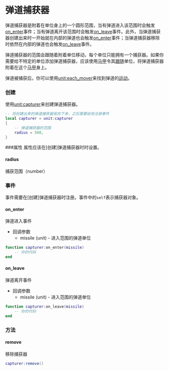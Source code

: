 # 弹道捕获器
弹道捕获器是附着在单位身上的一个圆形范围，当有弹道进入该范围时会触发[on_enter]事件；当有弹道离开该范围时会触发[on_leave]事件。此外，当弹道捕获器创建出来时一开始就在内部的弹道也会触发[on_enter]事件；当弹道捕获器移除时依然在内部的弹道也会触发[on_leave]事件。

弹道捕获器的范围会跟随着附着单位移动，每个单位只能拥有一个捕获器。如果你需要给不特定的单位添加弹道捕获器，应该使用[马甲]令其[跟随]单位，将弹道捕获器附着在这个[马甲]身上。

弹道被捕获后，你可以使用[unit:each_mover]来找到弹道的[运动]。

### 创建
使用[unit:capturer]来创建弹道捕获器。

```lua
-- 将创建出来的弹道捕获器保存下来，之后需要给他注册事件
local capturer = unit:capturer
{
    -- 弹道捕获器的范围
    radius = 500,
}
```

###属性
属性应该在[创建]弹道捕获器时时设置。

#### radius
捕获范围（number）

### 事件
事件需要在[创建]弹道捕获器时注册。事件中的`self`表示捕获器对象。

#### on_enter
弹道进入事件

* 回调参数
    * missile (unit) - 进入范围的弹道单位

```lua
function capturer:on_enter(missile)
    -- 你的代码
end
```

#### on_leave
弹道离开事件

* 回调参数
    * missile (unit) - 进入范围的弹道单位

```lua
function capturer:on_leave(missile)
    -- 你的代码
end
```

### 方法

#### remove
移除捕获器

```lua
capturer:remove()
```

[unit:capturer]: /ac/api/unit?id=capturer
[unit:each_mover]: /ac/api/unit?id=each_mover
[on_enter]: /ac/api/capturer?id=on_enter
[on_leave]: /ac/api/capturer?id=on_leave
[马甲]: /ac/game/马甲
[跟随]: /ac/api/unit?id=follow
[运动]: /ac/api/mover

